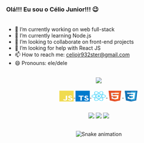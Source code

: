 ### Olá!!! Eu sou o Célio Junior!!! 😉 <br><br>

- 🔭 I’m currently working on web full-stack <br>
- 🌱 I’m currently learning Node.js <br>
- 👯 I’m looking to collaborate on front-end projects <br>
- 🤔 I’m looking for help with React JS <br>
- 📫 How to reach me: celiojr932ster@gmail.com <br>
- 😄 Pronouns: ele/dele

<br>

<div align="center">
  <a href="https://github.com/Defaultao">
  <img height="180em" src="https://github-readme-stats.vercel.app/api?username=Defaultao&show_icons=true&theme=dracula&include_all_commits=true&count_private=true"/>
</div>

<div align="center" style="display: inline_block"><br>
  <img align="center" alt="Celio-Js" height="30" width="40" src="https://raw.githubusercontent.com/devicons/devicon/master/icons/javascript/javascript-plain.svg">
  <img align="center" alt="Celio-Ts" height="30" width="40" src="https://raw.githubusercontent.com/devicons/devicon/master/icons/typescript/typescript-plain.svg">
  <img align="center" alt="Celio-React" height="30" width="40" src="https://raw.githubusercontent.com/devicons/devicon/master/icons/react/react-original.svg">
  <img align="center" alt="Celio-HTML" height="30" width="40" src="https://raw.githubusercontent.com/devicons/devicon/master/icons/html5/html5-original.svg">
  <img align="center" alt="Celio-CSS" height="30" width="40" src="https://raw.githubusercontent.com/devicons/devicon/master/icons/css3/css3-original.svg">
</div>
  
  ##
 
<div align="center"> 
  <a href="https://instagram.com/celio_junior" target="_blank"><img src="https://img.shields.io/badge/-Instagram-%23E4405F?style=for-the-badge&logo=instagram&logoColor=white" target="_blank"></a>
  <a href = "celiojr932ster@gmail.com"><img src="https://img.shields.io/badge/-Gmail-%23333?style=for-the-badge&logo=gmail&logoColor=white" target="_blank"></a>
  <a href="https://www.linkedin.com/in/celiosantos90" target="_blank"><img src="https://img.shields.io/badge/-LinkedIn-%230077B5?style=for-the-badge&logo=linkedin&logoColor=white" target="_blank"></a> <br><br>
 
  ![Snake animation](https://github.com/Defaultao/Celio-Junior/blob/output/github-contribution-grid-snake.svg)
 
</div>
